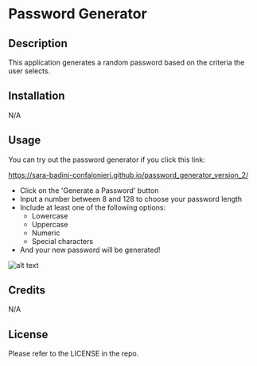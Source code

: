 # Password Generator


## Description

This application generates a random password based on the criteria the user selects.


## Installation

N/A


## Usage

You can try out the password generator if you click this link:

https://sara-badini-confalonieri.github.io/password_generator_version_2/

* Click on the 'Generate a Password' button
* Input a number between 8 and 128 to choose your password length
* Include at least one of the following options:
    * Lowercase
    * Uppercase
    * Numeric
    * Special characters
* And your new password will be generated!





![alt text](images/screenshot.gif)


## Credits

N/A

## License

Please refer to the LICENSE in the repo.
